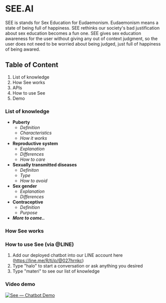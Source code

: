 # SEE.AI
SEE is stands for Sex Education for Eudaemonism. Eudaemonism means a state of being full of happiness. SEE rethinks our society's bad justification about sex education becomes a fun one. SEE gives sex education awareness for the user without giving any out of context judgment, so the user does not need to be worried about being judged, just full of happiness of being awared.

## Table of Content
1. List of knowledge
2. How See works
3. APIs
3. How to use See
3. Demo

### List of knowledge
* **Puberty**
  * *Definition*
  * *Characteristics*
  * *How it works*
* **Reproductive system**
  * *Explanation*
  * *Differences*
  * *How to care*
* **Sexually transmitted diseases**
  * *Definiton*
  * *Type*
  * *How to avoid*
* **Sex gender**
  * *Explanation*
  * *Differences*
* **Contraceptive**
  * *Definition*
  * *Purpose*
* __*More to come..*__

### How See works


### How to use See (via @LINE)
1. Add our deployed chatbot into our LINE account here (https://line.me/R/ti/p/@027hrnkc)
2. Type "halo" to start a conversation or ask anything you desired
3. Type "materi" to see our list of knowledge


### **Video demo**
[![See — Chatbot Demo](https://img.youtube.com/vi/wu_tSWBrnDQ/maxresdefault.jpg)](https://www.youtube.com/watch?v=wu_tSWBrnDQ&feature=youtu.be "See — Chatbot Demo")
